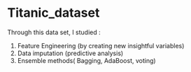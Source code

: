 # Titanic_dataset
Through this data set, I studied :
1) Feature Engineering (by creating new insightful variables)  
2) Data imputation (predictive analysis)  
3) Ensemble methods( Bagging, AdaBoost, voting)  

